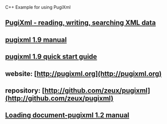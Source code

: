 C++ Example for using PugiXml
## [PugiXml - reading, writing, searching XML data](http://www.gerald-fahrnholz.eu/sw/DocGenerated/HowToUse/html/group___grp_pugi_xml.html)
## [pugixml 1.9 manual](https://pugixml.org/docs/manual.html)
## [pugixml 1.9 quick start guide](https://pugixml.org/docs/quickstart.html)
## website: [http://pugixml.org](http://pugixml.org)
## repository: [http://github.com/zeux/pugixml](http://github.com/zeux/pugixml)
## [Loading document-pugixml 1.2 manual](https://source.openmpt.org/svn/openmpt/tags/1.22.07.00/include/pugixml/docs/manual/loading.html)
